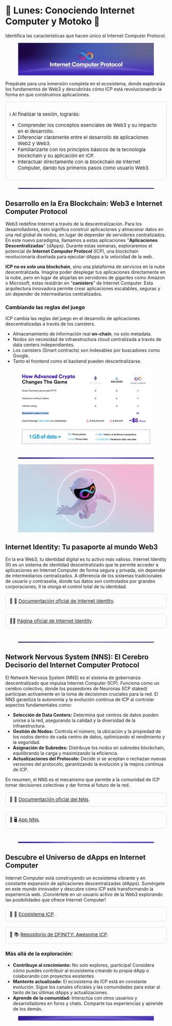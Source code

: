 <!-- ---
description: Identifica las características que hacen único al Internet Computer Protocol.
icon: book-open
--- -->

# 📖 Lunes: Conociendo Internet Computer y Motoko 📖
Identifica las características que hacen único al Internet Computer Protocol.

<figure><img src="../.gitbook/assets/Picture1.png" alt=""><figcaption></figcaption></figure>

Prepárate para una inmersión completa en el ecosistema, donde explorarás los fundamentos de Web3 y descubrirás cómo ICP está revolucionando la forma en que construimos aplicaciones.

<div style="background-color:rgba(248, 249, 250, 0.05); padding: 12px; border-radius: 8px; border: 1px solid #ddd; font-size: 15px;">

  ℹ️ Al finalizar la sesión, lograrás: <br>
  <ul>
    <li> Comprender los conceptos esenciales de Web3 y su impacto en el desarrollo. </li>
    <li> Diferenciar claramente entre el desarrollo de aplicaciones Web2 y Web3. </li>
    <li> Familiarizarte con los principios básicos de la tecnología blockchain y su aplicación en ICP. </li>
    <li> Interactuar directamente con la blockchain de Internet Computer, dando tus primeros pasos como usuario Web3. </li> 
  </ul>
  </a>
</div>



<figure><img src="../.gitbook/assets/Separador.jpg" alt=""><figcaption></figcaption></figure>

## Desarrollo en la Era Blockchain: Web3 e Internet Computer Protocol

Web3 redefine Internet a través de la descentralización. Para los desarrolladores, esto significa construir aplicaciones y almacenar datos en una red global de nodos, en lugar de depender de servidores centralizados. En este nuevo paradigma, llamamos a estas aplicaciones "**Aplicaciones Descentralizadas**" (dApps). Durante estas semanas, exploraremos el potencial de **Internet Computer Protocol** (ICP), una blockchain revolucionaria diseñada para ejecutar dApps a la velocidad de la web.

**ICP no es solo una blockchain**, sino una plataforma de servicios en la nube descentralizada. Imagina poder desplegar tus aplicaciones directamente en la nube, pero en lugar de alojarlas en servidores de gigantes como Amazon o Microsoft, estas residirán en "**canisters**" de Internet Computer. Esta arquitectura innovadora permite crear aplicaciones escalables, seguras y sin depender de intermediarios centralizados.

### Cambiando las reglas del juego

ICP cambia las reglas del juego en el desarrollo de aplicaciones descentralizadas a través de los canisters.

* Almacenamiento de información real **on-chain**, no solo metadata.
* Nodos sin necesidad de infraestructura cloud centralizada a través de data centers independientes.
* Los canisters (Smart contracts) son indexables por buscadores como Google.
* Tanto el frontend como el backend pueden descentralizarse.

<figure><img src="../.gitbook/assets/Picture3.png" alt=""><figcaption></figcaption></figure>

<figure><img src="../.gitbook/assets/Separador.jpg" alt=""><figcaption></figcaption></figure>

<figure><img src="../.gitbook/assets/Picture4.jpg" alt=""><figcaption></figcaption></figure>

## Internet Identity: Tu pasaporte al mundo Web3

En la era Web3, tu identidad digital es tu activo más valioso. Internet Identity (II) es un sistema de identidad descentralizado que te permite acceder a aplicaciones en Internet Computer de forma segura y privada, sin depender de intermediarios centralizados. A diferencia de los sistemas tradicionales de usuario y contraseña, donde tus datos son controlados por grandes corporaciones, II te otorga el control total de tu identidad.

<!-- {% embed url="https://internetcomputer.org/internet-identity" %}
Documentación oficial
{% endembed %} -->
<div style="background-color:rgba(248, 249, 250, 0.05); padding: 12px; border-radius: 8px; border: 1px solid #ddd; font-size: 15px;">
   🔗 📖  <a href="https://internetcomputer.org/internet-identity" target="_blank">Documentación oficial de Internet Identity</a>.
</div>
<br>

<!-- {% embed url="https://identity.ic0.app/" %}
App Internet Identity
{% endembed %} -->
<div style="background-color:rgba(248, 249, 250, 0.05); padding: 12px; border-radius: 8px; border: 1px solid #ddd; font-size: 15px;">
   🔗🔑 <a href="https://identity.ic0.app/" target="_blank">Página oficial de Internet Identity</a>.
</div>
<br>

<figure><img src="../.gitbook/assets/Separador.jpg" alt=""><figcaption></figcaption></figure>

## Network Nervous System (NNS): El Cerebro Decisorio del Internet Computer Protocol

El Network Nervous System (NNS) es el sistema de gobernanza descentralizado que impulsa Internet Computer (ICP). Funciona como un cerebro colectivo, donde los poseedores de Neuronas (ICP staked) participan activamente en la toma de decisiones cruciales para la red. El NNS garantiza la autonomía y la evolución continua de ICP al controlar aspectos fundamentales como:

* **Selección de Data Centers:** Determina qué centros de datos pueden unirse a la red, asegurando la calidad y la diversidad de la infraestructura.
* **Gestión de Nodos:** Controla el número, la ubicación y la propiedad de los nodos dentro de cada centro de datos, optimizando el rendimiento y la seguridad.
* **Asignación de Subredes:** Distribuye los nodos en subredes blockchain, equilibrando la carga y maximizando la eficiencia.
* **Actualizaciones del Protocolo:** Decide si se aceptan o rechazan nuevas versiones del protocolo, garantizando la evolución y la mejora continua de ICP.

En resumen, el NNS es el mecanismo que permite a la comunidad de ICP tomar decisiones colectivas y dar forma al futuro de la red.

<!-- {% embed url="https://internetcomputer.org/nns" %}
Documentación oficial
{% endembed %} -->
<div style="background-color:rgba(248, 249, 250, 0.05); padding: 12px; border-radius: 8px; border: 1px solid #ddd; font-size: 15px;">
   🔗 🧠  <a href="https://internetcomputer.org/nns" target="_blank">Documentación oficial del NNs</a>.
</div>
<br>

<!-- {% embed url="https://nns.ic0.app/" %}
App NNS
{% endembed %} -->
<div style="background-color:rgba(248, 249, 250, 0.05); padding: 12px; border-radius: 8px; border: 1px solid #ddd; font-size: 15px;">
   🔗 🖥️ <a href="https://nns.ic0.app/" target="_blank">App NNs</a>.
</div>
<br>

<figure><img src="../.gitbook/assets/Separador.jpg" alt=""><figcaption></figcaption></figure>

## Descubre el Universo de dApps en Internet Computer

Internet Computer está construyendo un ecosistema vibrante y en constante expansión de aplicaciones descentralizadas (dApps). Sumérgete en este mundo innovador y descubre cómo ICP está transformando la experiencia web. ¡Conviértete en un usuario activo de la Web3 explorando las posibilidades que ofrece Internet Computer!

<!-- {% embed url="https://internetcomputer.org/ecosystem" %}
Ecosistema ICP
{% endembed %} -->
<div style="background-color:rgba(248, 249, 250, 0.05); padding: 12px; border-radius: 8px; border: 1px solid #ddd; font-size: 15px;">
   🔗 📱  <a href="https://internetcomputer.org/ecosystem" target="_blank">Ecosistema ICP</a>.
</div>
<br>
<!-- {% embed url="https://github.com/dfinity/awesome-internet-computer" %}
DFINITY: Awesome ICP
{% endembed %} -->
<div style="background-color:rgba(248, 249, 250, 0.05); padding: 12px; border-radius: 8px; border: 1px solid #ddd; font-size: 15px;">
   🔗 📚  <a href="https://github.com/dfinity/awesome-internet-computer" target="_blank">Repositorio de DFINITY: Awesome ICP</a>.
</div>

### **Más allá de la exploración:**

* **Contribuye al crecimiento:** No solo explores, ¡participa! Considera cómo puedes contribuir al ecosistema creando tu propia dApp o colaborando con proyectos existentes.
* **Mantente actualizado:** El ecosistema de ICP está en constante evolución. Sigue los canales oficiales y las comunidades para estar al tanto de las últimas dApps y actualizaciones.
* **Aprende de la comunidad:** Interactúa con otros usuarios y desarrolladores en foros y chats. Comparte tus experiencias y aprende de los demás.

<figure><img src="../.gitbook/assets/Separador2.jpg" alt=""><figcaption></figcaption></figure>
